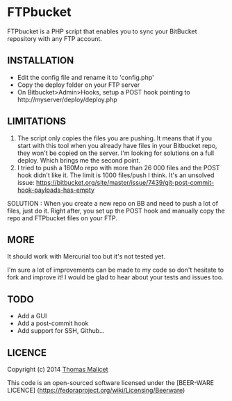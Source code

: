 FTPbucket
=========

FTPbucket is a PHP script that enables you to sync your BitBucket repository with any FTP account.

INSTALLATION
------------

- Edit the config file and rename it to 'config.php'
- Copy the deploy folder on your FTP server
- On Bitbucket>Admin>Hooks, setup a POST hook pointing to http://myserver/deploy/deploy.php

LIMITATIONS
-----------

1. The script only copies the files you are pushing. It means that if you start with this tool when you already have files in your Bitbucket repo, they won't be copied on the server. I'm looking for solutions on a full deploy. Which brings me the second point.
2. I tried to push a 160Mo repo with more than 26 000 files and the POST hook didn't like it. The limit is 1000 files/push I think. It's an unsolved issue: https://bitbucket.org/site/master/issue/7439/git-post-commit-hook-payloads-has-empty

SOLUTION : When you create a new repo on BB and need to push a lot of files, just do it. Right after, you set up the POST hook and manually copy the repo and FTPbucket files on your FTP.

MORE
----

It should work with Mercurial too but it's not tested yet.

I'm sure a lot of improvements can be made to my code so don't hesitate to fork and improve it! I would be glad to hear about your tests and issues too.

TODO
----

- Add a GUI
- Add a post-commit hook
- Add support for SSH, Github...

LICENCE
-------
Copyright (c) 2014 [Thomas Malicet](http://www.thomasmalicet.com/)

This code is an open-sourced software licensed under the [BEER-WARE LICENCE] (https://fedoraproject.org/wiki/Licensing/Beerware)
